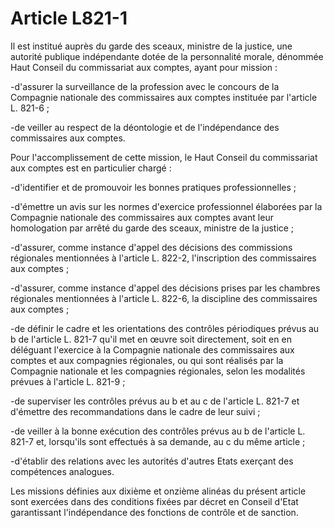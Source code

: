 # Article L821-1

Il est institué auprès du garde des sceaux, ministre de la justice, une autorité publique indépendante dotée de la personnalité morale, dénommée Haut Conseil du commissariat aux comptes, ayant pour mission :

-d'assurer la surveillance de la profession avec le concours de la Compagnie nationale des commissaires aux comptes instituée par l'article L. 821-6 ;

-de veiller au respect de la déontologie et de l'indépendance des commissaires aux comptes.

Pour l'accomplissement de cette mission, le Haut Conseil du commissariat aux comptes est en particulier chargé :

-d'identifier et de promouvoir les bonnes pratiques professionnelles ;

-d'émettre un avis sur les normes d'exercice professionnel élaborées par la Compagnie nationale des commissaires aux comptes avant leur homologation par arrêté du garde des sceaux, ministre de la justice ;

-d'assurer, comme instance d'appel des décisions des commissions régionales mentionnées à l'article L. 822-2, l'inscription des commissaires aux comptes ;

-d'assurer, comme instance d'appel des décisions prises par les chambres régionales mentionnées à l'article L. 822-6, la discipline des commissaires aux comptes ;

-de définir le cadre et les orientations des contrôles périodiques prévus au b de l'article L. 821-7 qu'il met en œuvre soit directement, soit en en déléguant l'exercice à la Compagnie nationale des commissaires aux comptes et aux compagnies régionales, ou qui sont réalisés par la Compagnie nationale et les compagnies régionales, selon les modalités prévues à l'article L. 821-9 ;

-de superviser les contrôles prévus au b et au c de l'article L. 821-7 et d'émettre des recommandations dans le cadre de leur suivi ;

-de veiller à la bonne exécution des contrôles prévus au b de l'article L. 821-7 et, lorsqu'ils sont effectués à sa demande, au c du même article ;

-d'établir des relations avec les autorités d'autres Etats exerçant des compétences analogues.

Les missions définies aux dixième et onzième alinéas du présent article sont exercées dans des conditions fixées par décret en Conseil d'Etat garantissant l'indépendance des fonctions de contrôle et de sanction.

